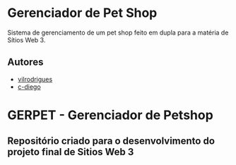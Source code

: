 # Gerenciador de Pet Shop

Sistema de gerenciamento de um pet shop feito em dupla para a matéria de Sítios Web 3.

## Autores

- [vilrodrigues](https://github.com/vilrodrigues)
- [c-diego](https://github.com/c-diego)

# GERPET - Gerenciador de Petshop #

## Repositório criado para o desenvolvimento do projeto final de Sitios Web 3 ##
